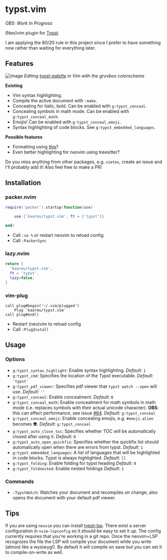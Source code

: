 # typst.vim

*OBS: Work In Progress*

(Neo)vim plugin for [Typst](https://typst.app).

I am applying the 80/20 rule in this project since I prefer to have
something now rather than waiting for everything later.

## Features

![image](https://user-images.githubusercontent.com/19633647/230785889-0d449fc3-747b-4183-b00b-14c0ea8dd590.png)
*Editing [typst-palette](https://github.com/kaarmu/typst-palette) in Vim with the gruvbox colorscheme*

**Existing**
- Vim syntax highlighting.
- Compile the active document with `:make`.
- Concealing for italic, bold. Can be enabled with `g:typst_conceal`.
- Concealing symbols in math mode. Can be enabled with `g:typst_conceal_math`.
- Emojis! Can be enabled with `g:typst_conceal_emoji`.
- Syntax highlighting of code blocks. See `g:typst_embedded_languages`.

**Possible features**
- Formatting using [this](https://github.com/astrale-sharp/typst-fmt/)?
- Even better highlighting for neovim using treesitter?

Do you miss anything from other packages, e.g. `vimtex`, create an issue
and I'll probably add it! Also feel free to make a PR!

## Installation

### packer.nvim

```lua
require('packer').startup(function(use)

    use {'kaarmu/typst.vim', ft = {'typst'}}

end)
```

- Call `:so %` or restart neovim to reload config
- Call `:PackerSync`

### lazy.nvim
```lua
return {
  'kaarmu/typst.vim',
  ft = 'typst',
  lazy=false,
}
```

### vim-plug

```vim
call plug#begin('~/.vim/plugged')
    Plug 'kaarmu/typst.vim'
call plug#end()
```

- Restart (neo)vim to reload config
- Call `:PlugInstall`

## Usage

### Options

- `g:typst_syntax_highlight`:
    Enable syntax highlighting.
    *Default:* `1`
- `g:typst_cmd`:
    Specifies the location of the Typst executable.
    *Default:* `'typst'`
- `g:typst_pdf_viewer`:
    Specifies pdf viewer that `typst watch --open` will use.
    *Default:* `''`
- `g:typst_conceal`:
    Enable concealment.
    *Default:* `0`
- `g:typst_conceal_math`:
    Enable concealment for math symbols in math mode (i.e. replaces symbols
    with their actual unicode character). **OBS**: this can affect performance,
    see issue [#64](https://github.com/kaarmu/typst.vim/issues/64).
    *Default:* `g:typst_conceal`
- `g:typst_conceal_emoji`:
    Enable concealing emojis, e.g. `#emoji.alien` becomes 👽.
    *Default:* `g:typst_conceal`
- `g:typst_auto_close_toc`:
    Specifies whether TOC will be automatically closed after using it.
    *Default:* `0`
- `g:typst_auto_open_quickfix`:
    Specifies whether the quickfix list should automatically open when there are errors from typst.
    *Default:* `1`
- `g:typst_embedded_languages`:
    A list of languages that will be highlighted in code blocks. Typst is always highlighted.
    *Default:* `[]`
- `g:typst_folding`:
    Enable folding for typst heading
    *Default:* `0`
- `g:typst_foldnested`:
    Enable nested foldings
    *Default:* `1` 

### Commands

- `:TypstWatch`:
    Watches your document and recompiles on change; also opens the document with your default pdf viewer.

## Tips

If you are using `neovim` you can install [typst-lsp](https://github.com/nvarner/typst-lsp).
There exist a server configuration in `nvim-lspconfig` so it should be easy to set it up. The
config currently requires that you're working in a git repo. Once the neovim+LSP recognizes
the file the LSP will compile your document while you write (almost like a wysiwyg!). By default
it will compile on save but you can set it to compile-on-write as well.

